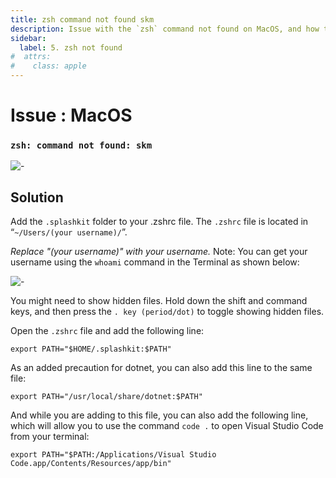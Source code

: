```yaml
---
title: zsh command not found skm
description: Issue with the `zsh` command not found on MacOS, and how to fix it.
sidebar:
  label: 5. zsh not found
#  attrs:
#    class: apple
---
```


<h1> Issue : MacOS </h1>

### `zsh: command not found: skm`

![-](https://i.imgur.com/Qv8RaHc.png)

## Solution

Add the `.splashkit` folder to your .zshrc file.
The `.zshrc` file is located in “`~/Users/(your username)/`”.

*Replace "(your username)" with your username.*
Note: You can get your username using the `whoami` command in the Terminal as shown below:

![-](https://i.imgur.com/Le4nSdA.png)

You might need to show hidden files. Hold down the shift and command keys, and then
press the `. key (period/dot)` to toggle showing hidden files.

Open the `.zshrc` file and add the following line:

```shell
export PATH="$HOME/.splashkit:$PATH"
```

As an added precaution for dotnet, you can also add this line to the same file:

```shell
export PATH="/usr/local/share/dotnet:$PATH"
```

And while you are adding to this file, you can also add the following line, which will allow
you to use the command `code .` to open Visual Studio Code from your terminal:

```shell
export PATH="$PATH:/Applications/Visual Studio Code.app/Contents/Resources/app/bin"
```
